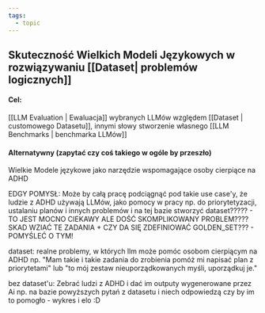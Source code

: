 ```yaml
---
tags:
  - topic
---
```


## Skuteczność Wielkich Modeli Językowych w rozwiązywaniu [[Dataset| problemów logicznych]]

#### Cel:
[[LLM Evaluation | Ewaluacja]] wybranych LLMów względem [[Dataset | customowego Datasetu]], innymi słowy stworzenie własnego [[LLM Benchmarks | benchmarka LLMów]]


#### Alternatywny (zapytać czy coś takiego w ogóle by przeszło)
Wielkie Modele językowe jako narzędzie wspomagające osoby cierpiące na ADHD

EDGY POMYSŁ:
Może by całą pracę podciągnąć pod takie use case'y, że ludzie z ADHD używają LLMów, jako pomocy w pracy np. do priorytetyzacji, ustalaniu planów i innych problemów i na tej bazie stworzyć dataset????? - TO JEST MOCNO CIEKAWY ALE DOŚĆ SKOMPLIKOWANY PROBLEM???? SKAD WZIAĆ TE ZADANIA + CZY DA SIĘ ZDEFINIOWAĆ GOLDEN_SET??? - POMYŚLEĆ O TYM!

dataset:
realne problemy, w których llm może pomóc osobom cierpiącym na ADHD np. "Mam takie i takie zadania do zrobienia pomóż mi napisać plan z priorytetami" lub "to mój zestaw nieuporządkowanych myśli, uporządkuj je."

bez dataset'u:
Zebrać ludzi z ADHD i dać im outputy wygenerowane przez Ai np. na bazie powyższych pytań z datasetu i niech odpowiedzą czy by im to pomogło - wykres i elo :D
